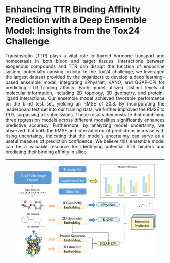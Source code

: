 # Enhancing TTR Binding Affinity Prediction with a Deep Ensemble Model: Insights from the Tox24 Challenge 

<p align="justify">
Transthyretin (TTR) plays a vital role in thyroid hormone transport and homeostasis in both blood and target tissues. Interactions between exogenous compounds and TTR can disrupt the function of endocrine system, potentially causing toxicity. In the Tox24 challenge, we leveraged the largest dataset provided by the organizers to develop a deep learning-based ensemble model, integrating sPhysNet, KANO, and GGAP-CPI for predicting TTR binding affinity. Each model utilized distinct levels of molecular information, including 2D topology, 3D geometry, and protein-ligand interactions. Our ensemble model achieved favorable performance on the blind test set, yielding an RMSE of 20.8. By incorporating the leaderboard test set into our training data, we further improved the RMSE to 19.9, surpassing all submissions. These results demonstrate that combining three regression models across different modalities significantly enhances predictive accuracy. Furthermore, by analyzing model uncertainty, we observed that both the RMSE and interval error of predictions increase with rising uncertainty, indicating that the model’s uncertainty can serve as a useful measure of prediction confidence. We believe this ensemble model can be a valuable resource for identifying potential TTR binders and predicting their binding affinity in silico.
</p>

---
<div align="center">
    <img src="https://github.com/xiaolinpan/tox24_challenge_submission_yingkai_lab/blob/main/images/TOC.png" alt="image" width="450"/>
</div>



